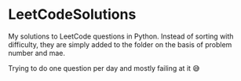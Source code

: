 # LeetCodeSolutions
My solutions to LeetCode questions in Python. Instead of sorting with difficulty, they are simply added to the folder on the basis of problem number and mae.

Trying to do one question per day and mostly failing at it 😅
